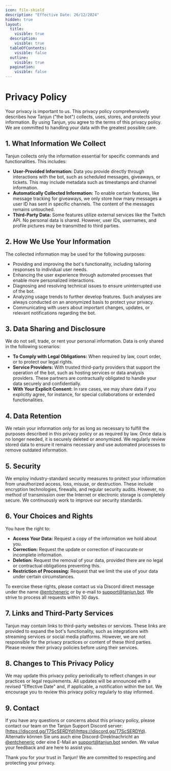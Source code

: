 ```yaml
---
icon: file-shield
description: "Effective Date: 26/12/2024"
hidden: true
layout:
  title:
    visible: true
  description:
    visible: true
  tableOfContents:
    visible: false
  outline:
    visible: true
  pagination:
    visible: false
---
```


# Privacy Policy

Your privacy is important to us. This privacy policy comprehensively describes how Tanjun ("the bot") collects, uses, stores, and protects your information. By using Tanjun, you agree to the terms of this privacy policy. We are committed to handling your data with the greatest possible care.

## 1. What Information We Collect

Tanjun collects only the information essential for specific commands and functionalities. This includes:

- **User-Provided Information:** Data you provide directly through interactions with the bot, such as scheduled messages, giveaways, or tickets. This may include metadata such as timestamps and channel information.
- **Automatically Collected Information:** To enable certain features, like message tracking for giveaways, we only store how many messages a user ID has sent in specific channels. The content of the messages remains untouched.
- **Third-Party Data:** Some features utilize external services like the Twitch API. No personal data is shared. However, user IDs, usernames, and profile pictures may be transmitted to third parties.

## 2. How We Use Your Information

The collected information may be used for the following purposes:

- Providing and improving the bot's functionality, including tailoring responses to individual user needs.
- Enhancing the user experience through automated processes that enable more personalized interactions.
- Diagnosing and resolving technical issues to ensure uninterrupted use of the bot.
- Analyzing usage trends to further develop features. Such analyses are always conducted on an anonymized basis to protect your privacy.
- Communicating with users about important changes, updates, or relevant notifications regarding the bot.

## 3. Data Sharing and Disclosure

We do not sell, trade, or rent your personal information. Data is only shared in the following scenarios:

- **To Comply with Legal Obligations:** When required by law, court order, or to protect our legal rights.
- **Service Providers:** With trusted third-party providers that support the operation of the bot, such as hosting services or data analysis providers. These partners are contractually obligated to handle your data securely and confidentially.
- **With Your Explicit Consent:** In rare cases, we may share data if you explicitly agree, for instance, for special collaborations or extended functionalities.

## 4. Data Retention

We retain your information only for as long as necessary to fulfill the purposes described in this privacy policy or as required by law. Once data is no longer needed, it is securely deleted or anonymized. We regularly review stored data to ensure it remains necessary and use automated processes to remove outdated information.

## 5. Security

We employ industry-standard security measures to protect your information from unauthorized access, loss, misuse, or destruction. These include encryption technologies, firewalls, and regular security audits. However, no method of transmission over the Internet or electronic storage is completely secure. We continuously work to improve our security standards.

## 6. Your Choices and Rights

You have the right to:

- **Access Your Data:** Request a copy of the information we hold about you.
- **Correction:** Request the update or correction of inaccurate or incomplete information.
- **Deletion:** Request the removal of your data, provided there are no legal or contractual obligations preventing this.
- **Restriction of Processing:** Request that we limit the use of your data under certain circumstances.

To exercise these rights, please contact us via Discord direct message under the name [@entcheneric](https://discord.com/users/471036610561966111) or by e-mail to [support@tanjun.bot](mailto:support@tanjun.bot). We strive to process all requests within 30 days.

## 7. Links and Third-Party Services

Tanjun may contain links to third-party websites or services. These links are provided to expand the bot's functionality, such as integrations with streaming services or social media platforms. However, we are not responsible for the privacy practices or content of these third parties. Please review their privacy policies before using their services.

## 8. Changes to This Privacy Policy

We may update this privacy policy periodically to reflect changes in our practices or legal requirements. All updates will be announced with a revised "Effective Date" and, if applicable, a notification within the bot. We encourage you to review this privacy policy regularly to stay informed.

## 9. Contact

If you have any questions or concerns about this privacy policy, please contact our team on the Tanjun Support Discord server: [https://discord.gg/T7ScSERDYd](https://discord.gg/T7ScSERDYd). Alternativ können Sie uns auch eine Discord-Direktnachricht an [@entcheneric](https://discord.com/users/471036610561966111) oder eine E-Mail an [support@tanjun.bot](mailto:support@tanjun.bot) senden. We value your feedback and are here to assist you.

Thank you for your trust in Tanjun! We are committed to respecting and protecting your privacy.
